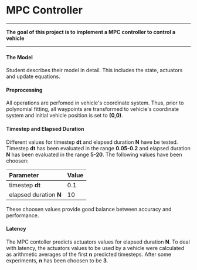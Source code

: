 # **MPC Controller**

---

**The goal of this project is to implement a MPC controller to control a vehicle**

---

#### The Model

Student describes their model in detail. This includes the state, actuators and update equations.

#### Preprocessing

All operations are perfomed in vehicle's coordinate system. Thus, prior to polynomial fitting, all waypoints are transformed to vehicle's coordinate system and initial vehicle position is set to **(0,0)**.

#### Timestep and Elapsed Duration

Different values for timestep **dt** and elapsed duration **N** have be tested. Timestep **dt** has been evaluated in the range **0.05-0.2** and elapsed duration **N** has been evaluated in the range **5-20**. The following values have been choosen:

| Parameter             |     Value	    | 
|:----------------------|:--------------| 
| timestep **dt**   		 | 0.1   				| 
| elapsed duration **N** | 10    				| 

These choosen values provide good balance between accuracy and performance.

#### Latency

The MPC contoller predicts actuators values for elapsed duration **N**. To deal with latency, the actuators values to be used by a vehicle were calculated as arithmetic averages of the first **n** predicted timesteps. After some experiments, **n** has been choosen to be **3**.
